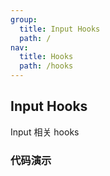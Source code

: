 ```yaml
---
group:
  title: Input Hooks
  path: /
nav:
  title: Hooks
  path: /hooks
---
```


## Input Hooks

Input 相关 hooks

### 代码演示

<code src="./demos/Demo1.tsx" />
<code src="./demos/Demo2.tsx" />
